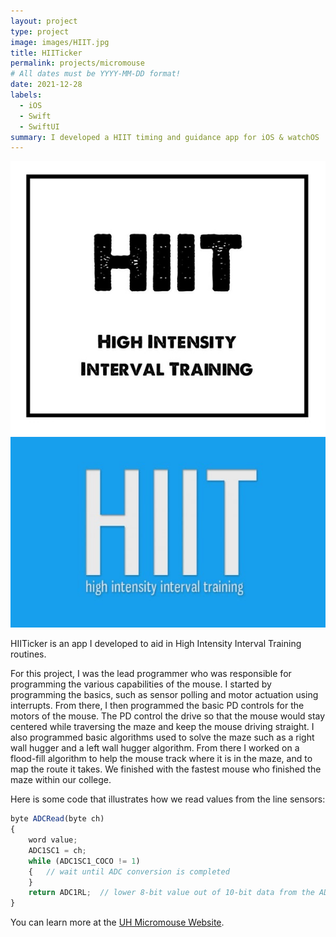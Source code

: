 ```yaml
---
layout: project
type: project
image: images/HIIT.jpg
title: HIITicker
permalink: projects/micromouse
# All dates must be YYYY-MM-DD format!
date: 2021-12-28
labels:
  - iOS
  - Swift
  - SwiftUI
summary: I developed a HIIT timing and guidance app for iOS & watchOS
---
```


<div class="ui small rounded images">
  <img class="ui image" src="../images/HIIT.jpg">
  <img class="ui image" src="../images/HIIT2.jpg">
</div>

HIITicker is an app I developed to aid in High Intensity Interval Training routines.

For this project, I was the lead programmer who was responsible for programming the various capabilities of the mouse.  I started by programming the basics, such as sensor polling and motor actuation using interrupts.  From there, I then programmed the basic PD controls for the motors of the mouse.  The PD control the drive so that the mouse would stay centered while traversing the maze and keep the mouse driving straight.  I also programmed basic algorithms used to solve the maze such as a right wall hugger and a left wall hugger algorithm.  From there I worked on a flood-fill algorithm to help the mouse track where it is in the maze, and to map the route it takes.  We finished with the fastest mouse who finished the maze within our college.

Here is some code that illustrates how we read values from the line sensors:

```js
byte ADCRead(byte ch)
{
    word value;
    ADC1SC1 = ch;
    while (ADC1SC1_COCO != 1)
    {   // wait until ADC conversion is completed   
    }
    return ADC1RL;  // lower 8-bit value out of 10-bit data from the ADC
}
```

You can learn more at the [UH Micromouse Website](http://www-ee.eng.hawaii.edu/~mmouse/about.html).



